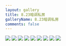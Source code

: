 ```yaml
---
layout: gallery
title: 8.23暗调私房
galleryName: 8.23暗调私房
comments: false
---
```


<style>
#l_main {
  max-width: calc(100% - 1 * 240px);
  padding-left: 0px;
  float: left;
  -webkit-box-ordinal-group: 2;
  -moz-box-ordinal-group: 2;
  -ms-flex-order: 2;
  -webkit-order: 2;
  order: 2;
}
#l_main.no_sidebar {
    width: 100%;
    padding-right: 0;
    margin: auto;
}
#bottom {
  display: none;
}
#post-body p {
  display:flex;
  flex-wrap: wrap;
}
#post-body p img {
  width: 32%;
  margin: 5px;
}
</style>

![](https://gcore.jsdelivr.net/gh/txw1314/blog-img@main/晚晚晚儿呀/2021/8.23暗调私房/202210062144956.jpg)
![](https://gcore.jsdelivr.net/gh/txw1314/blog-img@main/晚晚晚儿呀/2021/8.23暗调私房/202210062144955.jpg)
![](https://gcore.jsdelivr.net/gh/txw1314/blog-img@main/晚晚晚儿呀/2021/8.23暗调私房/202210062144954.jpg)
![](https://gcore.jsdelivr.net/gh/txw1314/blog-img@main/晚晚晚儿呀/2021/8.23暗调私房/202210062144953.jpg)
![](https://gcore.jsdelivr.net/gh/txw1314/blog-img@main/晚晚晚儿呀/2021/8.23暗调私房/202210062144949.jpg)
![](https://gcore.jsdelivr.net/gh/txw1314/blog-img@main/晚晚晚儿呀/2021/8.23暗调私房/202210062144950.jpg)
![](https://gcore.jsdelivr.net/gh/txw1314/blog-img@main/晚晚晚儿呀/2021/8.23暗调私房/202210062144951.jpg)
![](https://gcore.jsdelivr.net/gh/txw1314/blog-img@main/晚晚晚儿呀/2021/8.23暗调私房/202210062144952.jpg)
![](https://gcore.jsdelivr.net/gh/txw1314/blog-img@main/晚晚晚儿呀/2021/8.23暗调私房/202210062144948.jpg)

